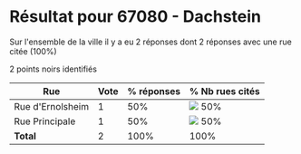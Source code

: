 # Résultat pour 67080 - Dachstein

Sur l'ensemble de la ville il y a eu 2 réponses dont 2 réponses avec une rue citée (100%)

2 points noirs identifiés

| Rue | Vote | % réponses | % Nb rues cités|
|-----|------|------------|----------------|
| Rue d'Ernolsheim | 1 | 50% | <img src="../../img/bar_50.gif" />&nbsp;50%|
| Rue Principale | 1 | 50% | <img src="../../img/bar_50.gif" />&nbsp;50%|
| **Total** | 2 | 100% | 100%|
